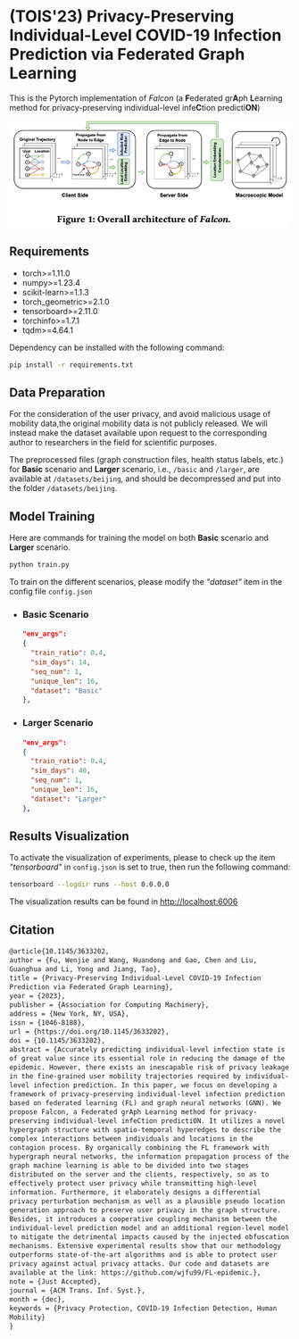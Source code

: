 # (TOIS'23) Privacy-Preserving Individual-Level COVID-19 Infection Prediction via Federated Graph Learning

This is the Pytorch implementation of _Falcon_ (a **F**ederated gr**A**ph **L**earning method for privacy-preserving individual-level infe**C**tion predicti**ON**)

![The overall architecture of _Falcon_](./Overview.png)

## Requirements

- torch>=1.11.0
- numpy>=1.23.4
- scikit-learn>=1.1.3
- torch_geometric>=2.1.0
- tensorboard>=2.11.0
- torchinfo>=1.7.1
- tqdm>=4.64.1

Dependency can be installed with the following command:

```bash
pip install -r requirements.txt
```

## Data Preparation
For the consideration of the user privacy, and avoid malicious usage of mobility data,the original mobility data is not publicly released. 
We will instead make the dataset available upon request to the corresponding author to researchers in the field for scientific purposes.

The preprocessed files (graph construction files, health status labels, etc.) for **Basic** scenario and **Larger** scenario,
i.e., `/basic` and `/larger`, are available at `/datasets/beijing`, and should be decompressed and put into the folder `/datasets/beijing`.



## Model Training

Here are commands for training the model on both **Basic** scenario and **Larger** scenario.


```bash
python train.py
```

To train on the different scenarios, 
please modify the _"dataset"_ item in the config file `config.json`

* ### Basic Scenario

    ```json
    "env_args":
    {
      "train_ratio": 0.4,
      "sim_days": 14,
      "seq_num": 1,
      "unique_len": 16,
      "dataset": "Basic"
    },
    ```

* ### Larger Scenario

    ```json
    "env_args":
    {
      "train_ratio": 0.4,
      "sim_days": 40,
      "seq_num": 1,
      "unique_len": 16,
      "dataset": "Larger"
    },
    ```
  
## Results Visualization

To activate the visualization of experiments, please to check up the item _"tensorboard"_ in `config.json` is set to true, 
then run the following command:
```bash
tensorboard --logdir runs --host 0.0.0.0
```
The visualization results can be found in [http://localhost:6006](http://localhost:6006)

## Citation
```
@article{10.1145/3633202,
author = {Fu, Wenjie and Wang, Huandong and Gao, Chen and Liu, Guanghua and Li, Yong and Jiang, Tao},
title = {Privacy-Preserving Individual-Level COVID-19 Infection Prediction via Federated Graph Learning},
year = {2023},
publisher = {Association for Computing Machinery},
address = {New York, NY, USA},
issn = {1046-8188},
url = {https://doi.org/10.1145/3633202},
doi = {10.1145/3633202},
abstract = {Accurately predicting individual-level infection state is of great value since its essential role in reducing the damage of the epidemic. However, there exists an inescapable risk of privacy leakage in the fine-grained user mobility trajectories required by individual-level infection prediction. In this paper, we focus on developing a framework of privacy-preserving individual-level infection prediction based on federated learning (FL) and graph neural networks (GNN). We propose Falcon, a Federated grAph Learning method for privacy-preserving individual-level infeCtion predictiON. It utilizes a novel hypergraph structure with spatio-temporal hyperedges to describe the complex interactions between individuals and locations in the contagion process. By organically combining the FL framework with hypergraph neural networks, the information propagation process of the graph machine learning is able to be divided into two stages distributed on the server and the clients, respectively, so as to effectively protect user privacy while transmitting high-level information. Furthermore, it elaborately designs a differential privacy perturbation mechanism as well as a plausible pseudo location generation approach to preserve user privacy in the graph structure. Besides, it introduces a cooperative coupling mechanism between the individual-level prediction model and an additional region-level model to mitigate the detrimental impacts caused by the injected obfuscation mechanisms. Extensive experimental results show that our methodology outperforms state-of-the-art algorithms and is able to protect user privacy against actual privacy attacks. Our code and datasets are available at the link: https://github.com/wjfu99/FL-epidemic.},
note = {Just Accepted},
journal = {ACM Trans. Inf. Syst.},
month = {dec},
keywords = {Privacy Protection, COVID-19 Infection Detection, Human Mobility}
}
```
